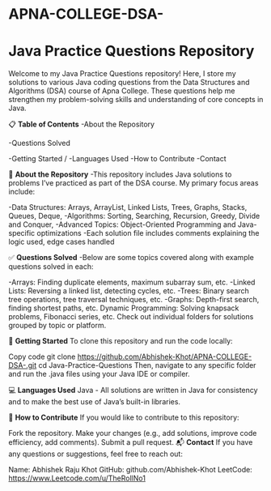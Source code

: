 # APNA-COLLEGE-DSA-
# Java Practice Questions Repository
Welcome to my Java Practice Questions repository! Here, I store my solutions to various Java coding questions from the Data Structures and Algorithms (DSA) course of Apna College. These questions help me strengthen my problem-solving skills and understanding of core concepts in Java.

📋 **Table of Contents**
-About the Repository

-Questions Solved

-Getting Started /
-Languages Used
-How to Contribute
-Contact

📘 **About the Repository**
-This repository includes Java solutions to problems I’ve practiced as part of the DSA course. My primary focus areas include:

-Data Structures: Arrays, ArrayList, Linked Lists, Trees, Graphs, Stacks, Queues, Deque, 
-Algorithms: Sorting, Searching, Recursion, Greedy, Divide and Conquer, 
-Advanced Topics: Object-Oriented Programming and Java-specific optimizations
-Each solution file includes comments explaining the logic used, edge cases handled

✅ **Questions Solved**
-Below are some topics covered along with example questions solved in each:

-Arrays: Finding duplicate elements, maximum subarray sum, etc.
-Linked Lists: Reversing a linked list, detecting cycles, etc.
-Trees: Binary search tree operations, tree traversal techniques, etc.
-Graphs: Depth-first search, finding shortest paths, etc.
Dynamic Programming: Solving knapsack problems, Fibonacci series, etc.
Check out individual folders for solutions grouped by topic or platform.

🚀 **Getting Started**
To clone this repository and run the code locally:

Copy code
git clone https://github.com/Abhishek-Khot/APNA-COLLEGE-DSA-.git
cd Java-Practice-Questions
Then, navigate to any specific folder and run the .java files using your Java IDE or compiler.

💻 **Languages Used**
Java - All solutions are written in Java for consistency and to make the best use of Java’s built-in libraries.

🤝 **How to Contribute**
If you would like to contribute to this repository:

Fork the repository.
Make your changes (e.g., add solutions, improve code efficiency, add comments).
Submit a pull request.
📬 **Contact**
If you have any questions or suggestions, feel free to reach out:

Name: Abhishek Raju Khot
GitHub: github.com/Abhishek-Khot
LeetCode: https://www.Leetcode.com/u/TheRollNo1
